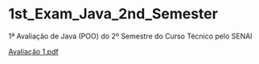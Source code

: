 # 1st_Exam_Java_2nd_Semester
1ª Avaliação de Java (POO) do 2º Semestre do Curso Técnico pelo SENAI

[Avaliação 1.pdf](https://github.com/o-Drive/1st_Exam_Java_2n_Semester/files/9462992/Avaliacao.1.pdf)
